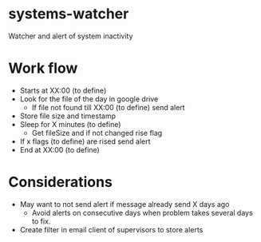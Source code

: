 # systems-watcher
Watcher and alert of system inactivity


# Work flow
- Starts at XX:00 (to define)
- Look for the file of the day in google drive
    - If file not found till XX:00 (to define) send alert
- Store file size and timestamp
- Sleep for X minutes (to define)
    - Get fileSize and if not changed rise flag
- If x flags (to define) are rised send alert
- End at XX:00 (to define)

# Considerations
- May want to not send alert if message already send X days ago
    - Avoid alerts on consecutive days when problem takes several days to fix.
- Create filter in email client of supervisors to store alerts